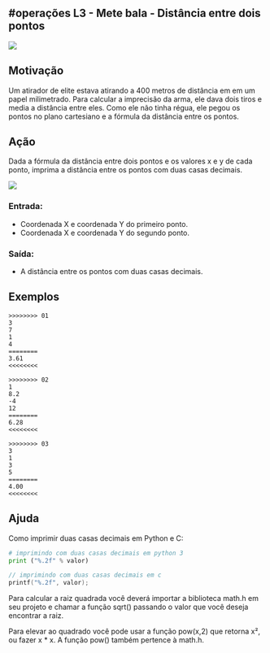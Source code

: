 ## #operações L3 - Mete bala - Distância entre dois pontos

![](https://raw.githubusercontent.com/qxcodefup/arcade/master/base/004/__capa.jpg)

## Motivação

Um atirador de elite estava atirando a 400 metros de distância em em um papel milimetrado.
Para calcular a imprecisão da arma, ele dava dois tiros e media a distância entre eles.
Como ele não tinha régua, ele pegou os pontos no plano cartesiano e a fórmula
da distância entre os pontos.

## Ação

Dada a fórmula da distância entre dois pontos e os valores x e y de cada ponto,
imprima a distância entre os pontos com duas casas decimais.

<img src="https://render.githubusercontent.com/render/math?math=d_{AB}=\sqrt{(X_B-X_A)^2+(Y_B-Y_A)^2}">


### Entrada:

* Coordenada X e coordenada Y do primeiro ponto.
* Coordenada X e coordenada Y do segundo ponto.

### Saída:

* A distância entre os pontos com duas casas decimais.

## Exemplos

```
>>>>>>>> 01
3
7
1
4
========
3.61
<<<<<<<<

>>>>>>>> 02
1
8.2
-4
12
========
6.28
<<<<<<<<

>>>>>>>> 03
3
1
3
5
========
4.00
<<<<<<<<

```

## Ajuda

Como imprimir duas casas decimais em Python e C:

```py
# imprimindo com duas casas decimais em python 3
print ("%.2f" % valor)
```
```c
// imprimindo com duas casas decimais em c 
printf("%.2f", valor);
```

Para calcular a raiz quadrada você deverá importar a biblioteca math.h em seu projeto e chamar a função sqrt() passando o valor que você deseja encontrar a raiz.

Para elevar ao quadrado você pode usar a função pow(x,2) que retorna x², ou fazer x * x. A função pow() também pertence à math.h.


